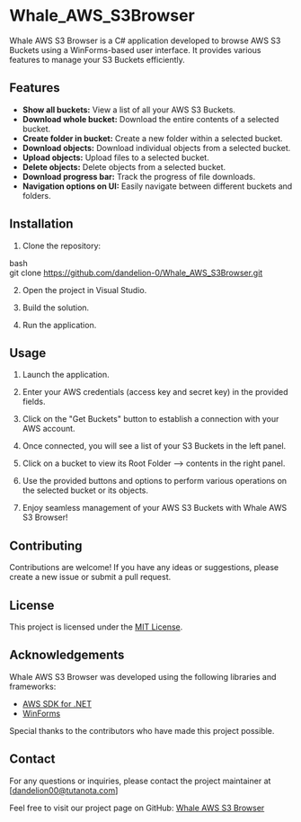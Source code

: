 # Whale_AWS_S3Browser

Whale AWS S3 Browser is a C# application developed to browse AWS S3 Buckets using a WinForms-based user interface. It provides various features to manage your S3 Buckets efficiently.

## Features

- **Show all buckets:** View a list of all your AWS S3 Buckets.
- **Download whole bucket:** Download the entire contents of a selected bucket.
- **Create folder in bucket:** Create a new folder within a selected bucket.
- **Download objects:** Download individual objects from a selected bucket.
- **Upload objects:** Upload files to a selected bucket.
- **Delete objects:** Delete objects from a selected bucket.
- **Download progress bar:** Track the progress of file downloads.
- **Navigation options on UI:** Easily navigate between different buckets and folders.

## Installation

1. Clone the repository:

bash <br>
git clone https://github.com/dandelion-0/Whale_AWS_S3Browser.git

2. Open the project in Visual Studio.

3. Build the solution.

4. Run the application.

## Usage

1. Launch the application.

2. Enter your AWS credentials (access key and secret key) in the provided fields.

3. Click on the "Get Buckets" button to establish a connection with your AWS account.

4. Once connected, you will see a list of your S3 Buckets in the left panel.

5. Click on a bucket to view its Root Folder --> contents in the right panel.

6. Use the provided buttons and options to perform various operations on the selected bucket or its objects.

7. Enjoy seamless management of your AWS S3 Buckets with Whale AWS S3 Browser!

## Contributing

Contributions are welcome! If you have any ideas or suggestions, please create a new issue or submit a pull request.

## License

This project is licensed under the [MIT License](LICENSE).

## Acknowledgements

Whale AWS S3 Browser was developed using the following libraries and frameworks:

- [AWS SDK for .NET](https://aws.amazon.com/sdk-for-net/)
- [WinForms](https://learn.microsoft.com/en-us/dotnet/desktop/winforms/?view=netdesktop-7.0&viewFallbackFrom=net-desktop-5.0)

Special thanks to the contributors who have made this project possible.

## Contact

For any questions or inquiries, please contact the project maintainer at [dandelion00@tutanota.com]

Feel free to visit our project page on GitHub: [Whale AWS S3 Browser](https://github.com/dandelion-0/Whale_AWS_S3Browser)
